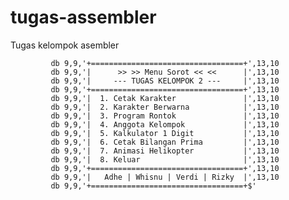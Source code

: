 # tugas-assembler
Tugas kelompok asembler

             db 9,9,'+==================================+',13,10
             db 9,9,'|      >> >> Menu Sorot << <<      |',13,10
             db 9,9,'|     --- TUGAS KELOMPOK 2 ---     |',13,10
             db 9,9,'+==================================+',13,10
             db 9,9,'|  1. Cetak Karakter               |',13,10
             db 9,9,'|  2. Karakter Berwarna            |',13,10
             db 9,9,'|  3. Program Rontok               |',13,10
             db 9,9,'|  4. Anggota Kelompok             |',13,10
             db 9,9,'|  5. Kalkulator 1 Digit           |',13,10
             db 9,9,'|  6. Cetak Bilangan Prima         |',13,10
             db 9,9,'|  7. Animasi Helikopter           |',13,10
             db 9,9,'|  8. Keluar                       |',13,10
             db 9,9,'+==================================+',13,10
             db 9,9,'|   Adhe | Whisnu | Verdi | Rizky  |',13,10
             db 9,9,'+==================================+$'
